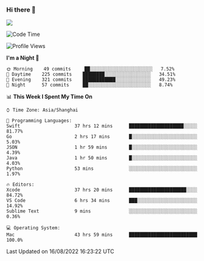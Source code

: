 ### Hi there 👋

<!--
**JJAYCHEN1e/jjaychen1e** is a ✨ _special_ ✨ repository because its `README.md` (this file) appears on your GitHub profile.

Here are some ideas to get you started:

- 🔭 I’m currently working on ...
- 🌱 I’m currently learning ...
- 👯 I’m looking to collaborate on ...
- 🤔 I’m looking for help with ...
- 💬 Ask me about ...
- 📫 How to reach me: ...
- 😄 Pronouns: ...
- ⚡ Fun fact: ...
-->

[![](https://github-readme-stats.vercel.app/api?username=jjaychen1e&show_icons=true)](https://github.com/jjaychen1e/github-readme-stats?count_private=true)

<!--START_SECTION:waka-->
![Code Time](http://img.shields.io/badge/Code%20Time-103%20hrs%2055%20mins-blue)

![Profile Views](http://img.shields.io/badge/Profile%20Views-0-blue)

**I'm a Night 🦉** 

```text
🌞 Morning    49 commits     ██░░░░░░░░░░░░░░░░░░░░░░░   7.52% 
🌆 Daytime    225 commits    ████████░░░░░░░░░░░░░░░░░   34.51% 
🌃 Evening    321 commits    ████████████░░░░░░░░░░░░░   49.23% 
🌙 Night      57 commits     ██░░░░░░░░░░░░░░░░░░░░░░░   8.74%

```


📊 **This Week I Spent My Time On** 

```text
⌚︎ Time Zone: Asia/Shanghai

💬 Programming Languages: 
Swift                    37 hrs 12 mins      ████████████████████░░░░░   81.77% 
Go                       2 hrs 17 mins       █░░░░░░░░░░░░░░░░░░░░░░░░   5.03% 
JSON                     1 hr 59 mins        █░░░░░░░░░░░░░░░░░░░░░░░░   4.39% 
Java                     1 hr 50 mins        █░░░░░░░░░░░░░░░░░░░░░░░░   4.03% 
Python                   53 mins             ░░░░░░░░░░░░░░░░░░░░░░░░░   1.97%

🔥 Editors: 
Xcode                    37 hrs 20 mins      █████████████████████░░░░   84.72% 
VS Code                  6 hrs 34 mins       ███░░░░░░░░░░░░░░░░░░░░░░   14.92% 
Sublime Text             9 mins              ░░░░░░░░░░░░░░░░░░░░░░░░░   0.36%

💻 Operating System: 
Mac                      43 hrs 59 mins      █████████████████████████   100.0%

```


 Last Updated on 16/08/2022 16:23:22 UTC
<!--END_SECTION:waka-->
